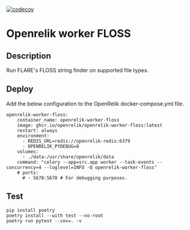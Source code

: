 [![codecov](https://codecov.io/github/openrelik/openrelik-worker-floss/graph/badge.svg?token=riFvCijyWc)](https://codecov.io/github/openrelik/openrelik-worker-floss)

# Openrelik worker FLOSS
## Description
Run FLARE's FLOSS string finder on supported file types.

## Deploy
Add the below configuration to the OpenRelik docker-compose.yml file.

```
openrelik-worker-floss:
    container_name: openrelik-worker-floss
    image: ghcr.io/openrelik/openrelik-worker-floss:latest
    restart: always
    environment:
      - REDIS_URL=redis://openrelik-redis:6379
      - OPENRELIK_PYDEBUG=0
    volumes:
      - ./data:/usr/share/openrelik/data
    command: "celery --app=src.app worker --task-events --concurrency=4 --loglevel=INFO -Q openrelik-worker-floss"
    # ports:
      # - 5678:5678 # For debugging purposes.
```

## Test
```
pip install poetry
poetry install --with test --no-root
poetry run pytest --cov=. -v
```
